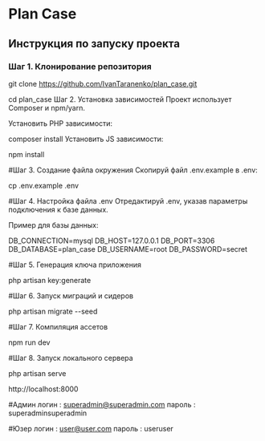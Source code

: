 # Plan Case

## Инструкция по запуску проекта

### Шаг 1. Клонирование репозитория


git clone https://github.com/IvanTaranenko/plan_case.git

cd plan_case
Шаг 2. Установка зависимостей
Проект использует Composer и npm/yarn.

Установить PHP зависимости:

composer install
Установить JS зависимости:


npm install


#Шаг 3. Создание файла окружения
Скопируй файл .env.example в .env:

cp .env.example .env

#Шаг 4. Настройка файла .env
Отредактируй .env, указав параметры подключения к базе данных.

Пример для базы данных:

DB_CONNECTION=mysql
DB_HOST=127.0.0.1
DB_PORT=3306
DB_DATABASE=plan_case
DB_USERNAME=root
DB_PASSWORD=secret

#Шаг 5. Генерация ключа приложения

php artisan key:generate

#Шаг 6. Запуск миграций и сидеров

php artisan migrate --seed

#Шаг 7. Компиляция ассетов

npm run dev

#Шаг 8. Запуск локального сервера

php artisan serve


http://localhost:8000

#Админ 
логин : superadmin@superadmin.com
пароль : superadminsuperadmin

#Юзер
логин : user@user.com
пароль : useruser

